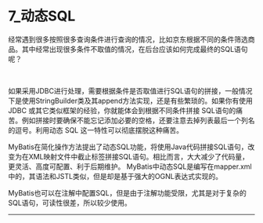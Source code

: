 ﻿
# 7_动态SQL

经常遇到很多按照很多查询条件进行查询的情况，比如京东根据不同的条件筛选商品。其中经常出现很多条件不取值的情况，在后台应该如何完成最终的SQL语句呢？ 

  

如果采用JDBC进行处理，需要根据条件是否取值进行SQL语句的拼接，一般情况下是使用StringBuilder类及其append方法实现，还是有些繁琐的。如果你有使用
JDBC 或其它类似框架的经验，你就能体会到根据不同条件拼接 SQL语句的痛苦。例如拼接时要确保不能忘记添加必要的空格，还要注意去掉列表最后一个列名的逗号。利用动态
SQL 这一特性可以彻底摆脱这种痛苦。 

MyBatis在简化操作方法提出了动态SQL功能，将使用Java代码拼接SQL语句，改变为在XML映射文件中截止标签拼接SQL语句。相比而言，大大减少了代码量，更灵活、高度可配置、利于后期维护。
MyBatis中动态SQL是编写在mapper.xml中的，其语法和JSTL类似，但是却是基于强大的OGNL表达式实现的。 

MyBatis也可以在注解中配置SQL，但是由于注解功能受限，尤其是对于复杂的SQL语句，可读性很差，所以较少使用。 



------------------------------------------------------------

